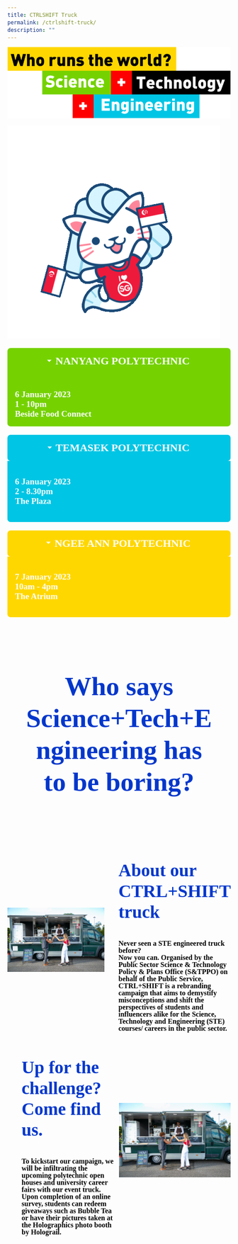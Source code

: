 ```yaml
---
title: CTRLSHIFT Truck
permalink: /ctrlshift-truck/
description: ""
---
```

![](/images/who%20runs%20the%20world.png)

![](/images/giphy.gif)

<div class="wrap-collabsible">
  <input id="collapsible" class="toggle" type="checkbox" checked>
	<label for="collapsible" class="lbl-toggle">NANYANG POLYTECHNIC</label>
  <div class="collapsible-content">
    <div class="content-inner">
			<p> 6 January 2023 
			<br> 1 - 10pm 
			<br> Beside Food Connect </p>
    </div>
  </div>
</div>

<div class="wrap-collabsible">
	<input id="collapsible-2" class="toggle-2" type="checkbox" checked>
	<label for="collapsible-2" class="lbl-toggle-2">TEMASEK POLYTECHNIC</label>
  <div class="collapsible-content-2">
    <div class="content-inner-2">
			<p> 6 January 2023 
			<br> 2 - 8.30pm
			<br> The Plaza </p>
    </div>
  </div>
</div>

<div class="wrap-collabsible">
	<input id="collapsible-3" class="toggle-3" type="checkbox" checked>
	<label for="collapsible-3" class="lbl-toggle-3">NGEE ANN POLYTECHNIC</label>
  <div class="collapsible-content-3">
    <div class="content-inner-3">
			<p> 7 January 2023 
			<br> 10am - 4pm
			<br>The Atrium</p>
    </div>
  </div>
</div>

<style>
		input[type='checkbox'] { 
			display: none; 
		}
		.wrap-collabsible { 
			margin: 1.2rem 0; 
		} 
		.lbl-toggle, .lbl-toggle-2, .lbl-toggle-3 { 
			display: block; 
			font-weight: bold; 
			font-family: "Din Black"; 
			font-size: 1.5rem; 
			text-transform: uppercase; 
			text-align: center; 
			padding: 1rem; 
			color: #FFFFFF; 
			background: #75D200; 
			cursor: pointer; 
			border-radius: 7px; 
			transition: all 0.25s ease-out; 
		} 
	  .lbl-toggle-2 {
				background: #00C5E4;
	}
	   .lbl-toggle-3 {
				background: #FFD700;
		}
		.lbl-toggle:hover, .lbl-toggle-2:hover, .lbl-toggle-3:hover { 
			color: #FFF; 
		} 
		.lbl-toggle::before, .lbl-toggle-2::before, .lbl-toggle-3::before  { 
			content: ' '; 
			display: inline-block; 
			border-top: 5px solid transparent; 
			border-bottom: 5px solid transparent;
			border-left: 5px solid currentColor; 
			vertical-align: middle; 
			margin-right: .7rem; 
			transform: translateY(-2px); 
			transition: transform .2s ease-out; 
		}
		.toggle:checked + .lbl-toggle::before,  .toggle-2:checked + .lbl-toggle-2::before, .toggle-3:checked + .lbl-toggle-3::before {
			transform: rotate(90deg) translateX(-3px); 
		} 
		.collapsible-content,  .collapsible-content-2, .collapsible-content-3 { 
			max-height: 0px; 
			overflow: hidden;
			transition: max-height .25s ease-in-out; 
		} 
		.toggle:checked + .lbl-toggle + .collapsible-content,  .toggle-2:checked + .lbl-toggle-2 + .collapsible-content-2, .toggle-3:checked + .lbl-toggle-3 + .collapsible-content-3 { 
			max-height: 350px;
		} 
		.toggle:checked+.lbl-toggle { 
			border-bottom-right-radius: 0; 
			border-bottom-left-radius: 0; 
		} 
		.collapsible-content .content-inner, .collapsible-content-2 .content-inner-2, .collapsible-content-3 .content-inner-3 {
			background: #FFFFFF; 
			border-bottom: 1px solid #75D200; 
			border-bottom-left-radius: 7px ; 
			border-bottom-right-radius: 7px; 
	    border-right: 1px solid #75D200; 
			border-left: 1px solid #75D200;
			padding: .5rem 1rem; 
			display: block; 
			font-weight: bold; 
			font-family: "Din Black"; 
			font-size: 1.2rem;  
			text-align: left; 
			padding: 1rem; 
			color: #FFFFFF; 
			background: #75D200; 
		}
		.collapsible-content-2 .content-inner-2 {
				border-bottom: 1px solid  #00C5E4;
				border-right: 1px solid  #00C5E4;
				border-left: 1px solid #00C5E4;
				background: #00C5E4;
		}
			.collapsible-content-3 .content-inner-3 {
				border-bottom: 1px solid  #FFD700;
				border-right: 1px solid  #FFD700;
				border-left: 1px solid #FFD700;
				background: #FFD700;
		}
		.collapsible-content p { 
			margin-bottom: 0;
		}
		.who-says {
			font-weight: bold; 
			font-family: "Din Black"; 
			font-size: 60px;
			text-align: center; 
			padding: 2.5rem; 
			color: #0037CC;
			line-height: 72px; 
	}
	 .container-truck {
        display: flex;
        align-items: center;
        justify-content: center
      }
      img {
        max-width: 100%
      }
      .truck, .challenge {
        flex-basis: 50%
      }
      .about-truck-head, .challenge-head {
			font-weight: bold; 
			font-family: "Din Black"; 
			font-size: 2.5rem;
			text-align: left; 
			padding-left: 2rem; 
			color: #0037CC;
      }
		 .about-truck-para, .challenge-para {
				font-weight: bold; 
				font-family: "Din 2014"; 
				font-size: 1rem;
				line-height: 1;
				text-align: left; 
				padding-left: 2rem; 
				color: #000000;
      }
	.container-challenge {
        display: flex;
        align-items: center;
        justify-content: center
	
</style>

<div class="who-says"> 
	<p>Who says Science+Tech+Engineering has to be boring?</p>
</div>


  <div class="container-truck">
      <div class="truck">
        <img src="images/truck-sample.jpg">
      </div>
      <div class="truck">
        <p class="about-truck-head">About our CTRL+SHIFT truck</p>
				<p class="about-truck-para"> Never seen a STE engineered truck before? 
					<br>Now you can. Organised by the Public Sector Science & Technology Policy & Plans Office (S&TPPO) on behalf of the Public Service, CTRL+SHIFT is a rebranding campaign that aims to demystify misconceptions and shift the perspectives of students and influencers alike for the Science, Technology and Engineering (STE) courses/ careers in the public sector. </p>
      </div>
    </div>
		
  <div class="container-challenge">
		<div class="challenge">
					<p class="challenge-head">Up for the challenge? Come find us.</p>
					<p class="challenge-para"> To kickstart our campaign, we will be infiltrating the upcoming polytechnic open houses and university career fairs with our event truck.
						<br> Upon completion of an online survey, students can redeem giveaways such as Bubble Tea or have their pictures taken at the Holographics photo booth by Holograil. </p>
				</div>    
		<div class="challenge">
					<img src="images/truck-sample.jpg">
				</div>
    </div>